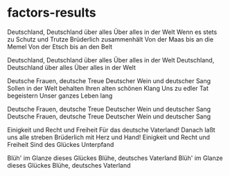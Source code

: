 # factors-results
Deutschland, Deutschland über alles
Über alles in der Welt
Wenn es stets zu Schutz und Trutze
Brüderlich zusammenhält
Von der Maas bis an die Memel
Von der Etsch bis an den Belt

Deutschland, Deutschland über alles
Über alles in der Welt
Deutschland, Deutschland über alles
Über alles in der Welt

Deutsche Frauen, deutsche Treue
Deutscher Wein und deutscher Sang
Sollen in der Welt behalten
Ihren alten schönen Klang
Uns zu edler Tat begeistern
Unser ganzes Leben lang

Deutsche Frauen, deutsche Treue
Deutscher Wein und deutscher Sang
Deutsche Frauen, deutsche Treue
Deutscher Wein und deutscher Sang

Einigkeit und Recht und Freiheit
Für das deutsche Vaterland!
Danach laßt uns alle streben
Brüderlich mit Herz und Hand!
Einigkeit und Recht und Freiheit
Sind des Glückes Unterpfand

Blüh' im Glanze dieses Glückes
Blühe, deutsches Vaterland
Blüh' im Glanze dieses Glückes
Blühe, deutsches Vaterland
